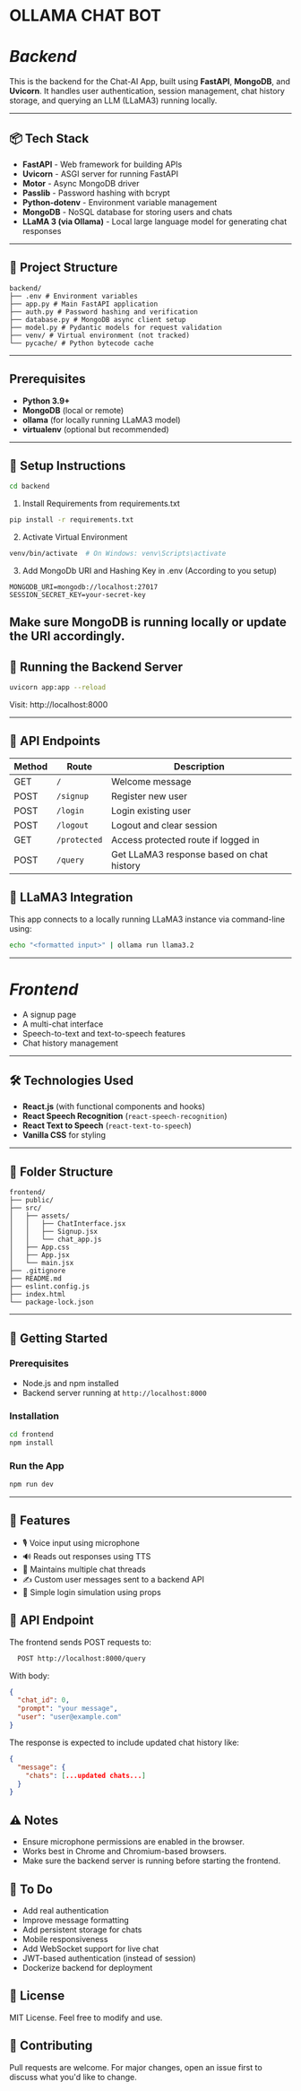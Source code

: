 # OLLAMA CHAT BOT

# *Backend*
This is the backend for the Chat-AI App, built using **FastAPI**, **MongoDB**, and **Uvicorn**. It handles user authentication, session management, chat history storage, and querying an LLM (LLaMA3) running locally.

---

## 📦 Tech Stack

- **FastAPI** - Web framework for building APIs
- **Uvicorn** - ASGI server for running FastAPI
- **Motor** - Async MongoDB driver
- **Passlib** - Password hashing with bcrypt
- **Python-dotenv** - Environment variable management
- **MongoDB** - NoSQL database for storing users and chats
- **LLaMA 3 (via Ollama)** - Local large language model for generating chat responses

---

## 📂 Project Structure
```folder-structure
backend/
├── .env # Environment variables
├── app.py # Main FastAPI application
├── auth.py # Password hashing and verification
├── database.py # MongoDB async client setup
├── model.py # Pydantic models for request validation
├── venv/ # Virtual environment (not tracked)
└── pycache/ # Python bytecode cache
```
---
## Prerequisites
- **Python 3.9+**
- **MongoDB** (local or remote)
- **ollama** (for locally running LLaMA3 model)
- **virtualenv** (optional but recommended)

---

## 🔧 Setup Instructions
```bash
cd backend
```
1. Install Requirements from requirements.txt
```bash
pip install -r requirements.txt

```
2. Activate Virtual Environment
```bash
venv/bin/activate  # On Windows: venv\Scripts\activate
```
3. Add MongoDb URI and Hashing Key in .env (According to you setup)
```.env
MONGODB_URI=mongodb://localhost:27017
SESSION_SECRET_KEY=your-secret-key
```

Make sure MongoDB is running locally or update the URI accordingly.
---
## 🚀 Running the Backend Server
```bash
uvicorn app:app --reload
```
Visit: http://localhost:8000

---
## 📮 API Endpoints

| Method | Route        | Description                                 |
|--------|--------------|---------------------------------------------|
| GET    | `/`          | Welcome message                             |
| POST   | `/signup`    | Register new user                           |
| POST   | `/login`     | Login existing user                         |
| POST   | `/logout`    | Logout and clear session                    |
| GET    | `/protected` | Access protected route if logged in         |
| POST   | `/query`     | Get LLaMA3 response based on chat history   |

## 🧠 LLaMA3 Integration
This app connects to a locally running LLaMA3 instance via command-line using:
```bash
echo "<formatted input>" | ollama run llama3.2
```
---

# *Frontend*
- A signup page
- A multi-chat interface
- Speech-to-text and text-to-speech features
- Chat history management

---

## 🛠 Technologies Used

- **React.js** (with functional components and hooks)
- **React Speech Recognition** (`react-speech-recognition`)
- **React Text to Speech** (`react-text-to-speech`)
- **Vanilla CSS** for styling

---

## 📁 Folder Structure
```folder-structure
frontend/
├── public/
├── src/
│   ├── assets/
│   │   ├── ChatInterface.jsx
│   │   ├── Signup.jsx
│   │   └── chat_app.js
│   ├── App.css
│   ├── App.jsx
│   └── main.jsx
├── .gitignore
├── README.md
├── eslint.config.js
├── index.html
└── package-lock.json
```

---

## 🚀 Getting Started

### Prerequisites

- Node.js and npm installed
- Backend server running at `http://localhost:8000`

### Installation

```bash
cd frontend
npm install
```

### Run the App
```bash
npm run dev
```

---

## 🧠 Features
- 🎙 Voice input using microphone
- 🔊 Reads out responses using TTS
- 🧵 Maintains multiple chat threads
- ✍️ Custom user messages sent to a backend API
- 🔐 Simple login simulation using props

## 🔗 API Endpoint

The frontend sends POST requests to:

```bash
  POST http://localhost:8000/query
```

With body:
```JSON
{
  "chat_id": 0,
  "prompt": "your message",
  "user": "user@example.com"
}
```

The response is expected to include updated chat history like:
```JSON
{
  "message": {
    "chats": [...updated chats...]
  }
}
```

## ⚠️ Notes
- Ensure microphone permissions are enabled in the browser.
- Works best in Chrome and Chromium-based browsers.
- Make sure the backend server is running before starting the frontend.

## 📌 To Do
- Add real authentication
- Improve message formatting
- Add persistent storage for chats
- Mobile responsiveness
- Add WebSocket support for live chat
- JWT-based authentication (instead of session)
- Dockerize backend for deployment

## 📄 License
MIT License. Feel free to modify and use.

## 🤝 Contributing
Pull requests are welcome. For major changes, open an issue first to discuss what you'd like to change.
